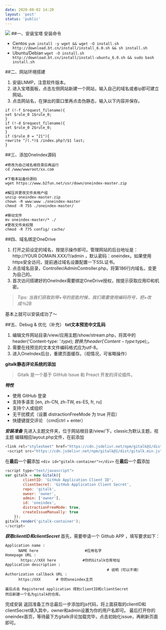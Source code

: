 ```yaml
---
date: 2020-08-02 14:20
layout: 'post'
status: 'public'
---
```

![](https://drive.vernallove.com/Img/1P926143426-6.jpg)
##一、安装宝塔
安装命令
* Centos
`yum install -y wget && wget -O install.sh http://download.bt.cn/install/install_6.0.sh && sh install.sh`
* Ubuntu/Debian
`wget -O install.sh http://download.bt.cn/install/install-ubuntu_6.0.sh && sudo bash install.sh`

##二、网站环境搭建
1. 安装LNMP，注意软件版本。
2. 进入宝塔面板，点击左侧网站新建一个网站，输入自己的域名或者ip即可建立网站。
3. 点击网站名，在弹出的窗口里再点击伪静态，输入以下内容并保存。
```
if (!-f $request_filename){
set $rule_0 1$rule_0;
}
if (!-d $request_filename){
set $rule_0 2$rule_0;
}
if ($rule_0 = "21"){
rewrite ^/(.*)$ /index.php?/$1 last;
}
```

##三、添加OneIndex源码
```
#修改为自己域名根目录后再运行
cd /www/wwwroot/xx.com

#下载本站备份源码
wget https://www.b2fun.net/usr/down/oneindex-master.zip

#解压并更改文件夹用户组
unzip oneindex-master.zip
chown -R www:www ./oneindex-master
chmod -R 755 ./oneindex-master/

#移动文件
mv oneindex-master/* ./
#更改文件夹权限
chmod -R 775 config/ cache/

```
##四、域名绑定OneDrive
1. 打开之前设定的域名，按提示操作即可。管理网站的后台地址是：http://YOUR DOMAIN.XXX/?/admin ，默认密码：oneindex。如果使用https安全访问，提前通过域名设置配置一下SSL证书。
2. 点击域名目录，Controller/AdminController.php，将第186行内域名，变更为自己的。
3. 首次访问搭建好的OneIndex需要绑定OneDrive授权，按提示获取应用ID和机密。
> *Tips: 当我们获取到带+号的密匙时候，我们需要使用编码符号，把+改成％2B*

基本上就可以安装成功了～

##五、Debug & 优化（补充）
**txt文本预览中文乱码**
1. 编辑文件网站目录/view/应用主题/show/stream.php，将其中的header('Content-type: '.$type);替换为header('Content-type: %s; charset=utf-8',$type);。
2. 需要在线预览的文本文件编码格式应为utf-8。
3. 进入OneIndex后台，重建页面缓存。（视情况，可省略操作）

**gitalk静态评论系统的添加**
>Gitalk 是一个基于 GitHub Issue 和 Preact 开发的评论插件。

***特性***
- 使用 GitHub 登录
- 支持多语言 [en, zh-CN, zh-TW, es-ES, fr, ru]
- 支持个人或组织
- 无干扰模式（设置 distractionFreeMode 为 true 开启）
- 快捷键提交评论 （cmd|ctrl + enter）

***安装准备***
先进入主题文件夹，位于网站根目录/view/下，classic为默认主题，视主题
编辑相应layout.php文件，在</head>前添加
```js
<link rel="stylesheet" href="https://cdn.jsdelivr.net/npm/gitalk@1/dist/gitalk.css">
 <script src="https://cdn.jsdelivr.net/npm/gitalk@1/dist/gitalk.min.js"></script>
```
在**最后**一个</div>**前**添加
`<div id="gitalk-container"></div>`
在**最后**一个</div>**后**添加
```js
<script type="text/javascript">
var gitalk = new Gitalk({
        clientID: 'GitHub Application Client ID',
        clientSecret: 'GitHub Application Client Secret',
        repo: 'gitalk',
        owner: 'owner',
        admin: ['owner'],
        id: 'oneindex',
        distractionFreeMode: true,
        createIssueManually: true
    });
gitalk.render('gitalk-container');
</script>
```

***获取clientID和clientSecret***
首先，需要申请一个 Github APP ，填写要求如下：
```
Application name :
      NAME here                     #应用名字
Homepage URL :
       https://XXX here            #你的Gitalk仓库地址
Application description :
                                              # 说明（可以不填）
Authorization callback URL :
      https:/XXX       # 你的oneindex主页 

最后点击 Registered application 得到clientID和clientSecret
然后新建一个名为gitalk的仓库。
```


完成安装
返回准备工作总最后一步添加的js代码，将上面获取的clientID和clientSecret填入其中，owner和admin设置为你的用户名即可。
最后打开你的oneindex首页，等待最下方gitalk评论加载完毕，点击初始化issue，再刷新页面即可。
